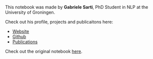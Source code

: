This notebook was made by **Gabriele Sarti**, PhD Student in NLP at the University of Groningen.

Check out his profile, projects and publicaitons here:

- [Website](https://gsarti.com/)
- [Github](https://github.com/gsarti)
- [Publications](https://scholar.google.com/citations?user=sK0B_08AAAAJ)

Check out the original notebook [here](https://drive.google.com/file/d/1EnPPTiYV7T7bLE1dbcTWWw57WxGOarSg/view).